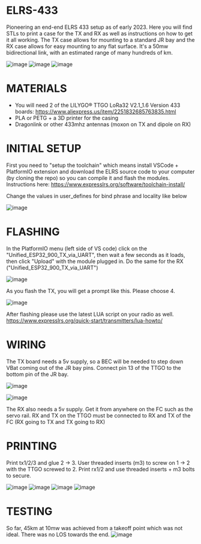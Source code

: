 # ELRS-433
Pioneering an end-end ELRS 433 setup as of early 2023. Here you will find STLs to print a case for the TX and RX as well as instructions on how to get it all working. The TX case allows for mounting to a standard JR bay and the RX case allows for easy mounting to any flat surface. It's a 50mw bidirectional link, with an estimated range of many hundreds of km.

![image](https://user-images.githubusercontent.com/1324144/235009558-79952516-3b14-47f2-b9f9-011f956f0802.png)
![image](https://user-images.githubusercontent.com/1324144/235009440-e0f3cc6b-6ad9-4de3-b4aa-b2fab7c1f22f.png)
![image](https://user-images.githubusercontent.com/1324144/235009537-a800d56e-89f2-4df9-a196-2cfdcba78d30.png)

# MATERIALS
- You will need 2 of the LILYGO® TTGO LoRa32 V2.1_1.6 Version 433 boards: https://www.aliexpress.us/item/2251832685763835.html
- PLA or PETG + a 3D printer for the casing
- Dragonlink or other 433mhz antennas (moxon on TX and dipole on RX)

# INITIAL SETUP
First you need to "setup the toolchain" which means install VSCode + PlatformIO extension and download the ELRS source code to your computer (by cloning the repo) so you can compile it and flash the modules. Instructions here: https://www.expresslrs.org/software/toolchain-install/

Change the values in user_defines for bind phrase and locality like below

![image](https://user-images.githubusercontent.com/1324144/235010505-0ef366d9-d8af-443b-ba6a-2cdf8ad0a7cc.png)

# FLASHING
In the PlatformIO menu (left side of VS code) click on the "Unified_ESP32_900_TX_via_UART", then wait a few seconds as it loads, then click "Upload" with the module plugged in. Do the same for the RX ("Unified_ESP32_900_TX_via_UART")

![image](https://user-images.githubusercontent.com/1324144/235013543-5b0bdb49-be01-4555-b2ef-55fc8d8b9250.png)

As you flash the TX, you will get a prompt like this. Please choose 4.

![image](https://user-images.githubusercontent.com/1324144/235009215-3ea17c77-f1fc-4ed1-8400-7234bbca62b6.png)

After flashing please use the latest LUA script on your radio as well. https://www.expresslrs.org/quick-start/transmitters/lua-howto/

# WIRING
The TX board needs a 5v supply, so a BEC will be needed to step down VBat coming out of the JR bay pins. Connect pin 13 of the TTGO to the bottom pin of the JR bay.

![image](https://user-images.githubusercontent.com/1324144/235010749-d7dbcea0-d19f-4793-8351-5112d85d16ec.png)

![image](https://user-images.githubusercontent.com/1324144/235010916-2626b5ed-dd53-4765-8f19-79d09643d214.png)

The RX also needs a 5v supply. Get it from anywhere on the FC such as the servo rail. RX and TX on the TTGO must be connected to RX and TX of the FC (RX going to TX and TX going to RX)

# PRINTING
Print tx1/2/3 and glue 2 -> 3. User threaded inserts (m3) to screw on 1 -> 2 with the TTGO screwed to 2.
Print rx1/2 and use threaded inserts + m3 bolts to secure.

![image](https://user-images.githubusercontent.com/1324144/235009618-a2c45e54-861e-47f1-8bfe-cbe38fe6d290.png)
![image](https://user-images.githubusercontent.com/1324144/235009630-33849ab2-aecf-466a-a638-a8ffd6c59b3b.png)
![image](https://user-images.githubusercontent.com/1324144/235009672-126ab23e-eb7e-4eae-91cd-2ddf52bc0f2b.png)
![image](https://user-images.githubusercontent.com/1324144/235009690-777a73d9-c1b0-4a22-b1ba-680090407bb5.png)


# TESTING
So far, 45km at 10mw was achieved from a takeoff point which was not ideal. There was no LOS towards the end.
![image](https://user-images.githubusercontent.com/1324144/235009741-40a1a1b1-8efb-4ae1-88ae-fcb74584971a.png)
